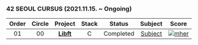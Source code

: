 ### 42 SEOUL CURSUS (2021.11.15. ~ Ongoing)

 |Order|Circle|Project|Stack|Status|Subject|Score|
 |:---:|:---:|:---:|:---:|:---:|:---:|:---:|
 |01|00|[**Libft**](https://github.com/hermin9804/42Cursus/tree/main/libft)|C|Completed|[Subject](https://cdn.intra.42.fr/pdf/pdf/35902/en.subject.pdf)|[![mher](https://badge42.herokuapp.com/api/project/mher/Libft)](https://github.com/JaeSeoKim/badge42)|
  
